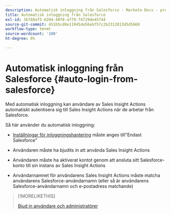 ```yaml
---
description: Automatisk inloggning från Salesforce - Marketo Docs - produktdokumentation
title: Automatisk inloggning från Salesforce
exl-id: 3b788af5-6204-40f8-af79-74729de45744
source-git-commit: 451b5cd8e11045de56ebf57c2b2312813d5d5668
workflow-type: tm+mt
source-wordcount: '100'
ht-degree: 0%

---
```


# Automatisk inloggning från Salesforce {#auto-login-from-salesforce}

Med automatisk inloggning kan användare av Sales Insight Actions automatiskt autentisera sig till Sales Insight Actions när de arbetar från Salesforce.

Så här använder du automatisk inloggning:

* [Inställningar för inloggningshantering](/help/marketo/product-docs/marketo-sales-insight/actions/admin/login-management-settings.md) måste anges till&quot;Endast Salesforce&quot;

* Användaren måste ha bjudits in att använda Sales Insight Actions

* Användaren måste ha aktiverat kontot genom att ansluta sitt Salesforce-konto till sin instans av Sales Insight Actions

* Användarnamnet för användarens Sales Insight Actions måste matcha användarens Salesforce-användarnamn (eller så är användarens Salesforce-användarnamn och e-postadress matchande)

>[!MORELIKETHIS]
>
>[Bjud in användare och administratörer](/help/marketo/product-docs/marketo-sales-insight/actions/admin/invite-users-and-admins.md)
